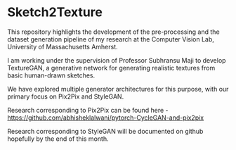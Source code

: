 # Sketch2Texture
This repository highlights the development of the pre-processing and the dataset generation pipeline of my research at the Computer Vision Lab, University of Massachusetts Amherst. 

I am working under the supervision of Professor Subhransu Maji to develop TextureGAN, a generative network for generating realistic textures from basic human-drawn sketches.

We have explored multiple generator architectures for this purpose, with our primary focus on Pix2Pix and StyleGAN.

Research corresponding to Pix2Pix can be found here - https://github.com/abhisheklalwani/pytorch-CycleGAN-and-pix2pix

Research corresponding to StyleGAN will be documented on github hopefully by the end of this month.
